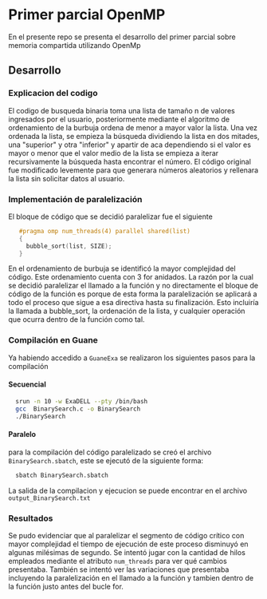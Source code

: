 # Primer parcial OpenMP
En el presente repo se presenta el desarrollo del primer parcial sobre memoria compartida utilizando OpenMp

## Desarrollo

### Explicacion del codigo
El codigo de busqueda binaria toma una lista de tamaño n de valores ingresados por el usuario, posteriormente mediante
el algoritmo de ordenamiento de la burbuja ordena de menor a mayor valor la lista. Una vez ordenada la lista, se empieza la búsqueda
dividiendo la lista en dos mitades, una "superior" y otra "inferior" y apartir de aca dependiendo si el valor es mayor o menor que el valor
medio de la lista se empieza a iterar recursivamente la búsqueda hasta encontrar el número. El código original fue modificado levemente para que
generara números aleatorios y rellenara la lista sin solicitar datos al usuario.

### Implementación de paralelización
El bloque de código que se decidió paralelizar fue el siguiente
```c
   #pragma omp num_threads(4) parallel shared(list)
   {
     bubble_sort(list, SIZE);
   }
```
En el ordenamiento de burbuja se identificó la mayor complejidad del código. Este ordenamiento cuenta con 3 for anidados. La razón
por la cual se decidió paralelizar el llamado a la función y no directamente el bloque de código de la función es porque de esta forma la paralelización
se aplicará a todo el proceso que sigue a esa directiva hasta su finalización. Esto incluiría la llamada a bubble_sort, la ordenación de la lista, y cualquier operación que ocurra
dentro de la función como tal.

### Compilación en Guane
Ya habiendo accedido a `GuaneExa` se realizaron los siguientes pasos para la compilación

#### Secuencial
```bash
  srun -n 10 -w ExaDELL --pty /bin/bash
  gcc  BinarySearch.c -o BinarySearch
  ./BinarySearch
```

#### Paralelo
para la compilación del código paralelizado se creó el archivo `BinarySearch.sbatch`, este se ejecutó de la siguiente forma:
```bash
  sbatch BinarySearch.sbatch
```
La salida de la compilacion y ejecucion se puede encontrar en el archivo `output_BinarySearch.txt`

### Resultados
Se pudo evidenciar que al paralelizar el segmento de código crítico con mayor complejidad el tiempo de ejecución de este proceso
disminuyó en algunas milésimas de segundo. Se intentó jugar con la cantidad de hilos empleados mediante el atributo `num_threads` para ver qué cambios presentaba. También
se intentó ver las variaciones que presentaba incluyendo la paralelización en el llamado a la función y tambien dentro de la función justo antes del bucle for.
